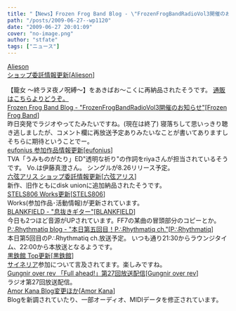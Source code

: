 ```yaml
---
title: "【News】Frozen Frog Band Blog - \"FrozenFrogBandRadioVol3開催のお知らせ\"(終了)"
path: "/posts/2009-06-27--wp1120"
date: "2009-06-27 20:01:09"
cover: "no-image.png"
author: "stfate"
tags: ["ニュース"]
---
```


<style type="text/css">
<!--
p {white-space: pre-wrap};
-->
</style>

<a class="topics" href="http://www.alieson.net/html/" target="_blank">Alieson ショップ委託情報更新</a><span class="junre">[<a href="http://www.alieson.net/html/" target="_blank">Alieson</a>]</span>
<div class="news">【籠女 ～終ラヌ夜ノ呪縛～】をあきばお～こくに再納品されたそうです。
<a href="http://www.akibaoo.com/02/commodity_param/t/0/ctc/+/shc/0/cmc/2500020058626/backURL/+02+main" target="_blank">通販はこちらよりどうぞ。</a></div>
<a class="topics" href="http://live.crowsclaw.info/2009/06/27/0133_721.php" target="_blank">Frozen Frog Band Blog - "FrozenFrogBandRadioVol3開催のお知らせ"</a><span class="junre">[<a href="http://live.crowsclaw.info/" target="_blank">Frozen Frog Band</a>]</span>
<div class="news">昨日突発でラジオやってたみたいですね。(現在は終了)
寝落ちして思いっきり聴き逃しましたが、コメント欄に再放送予定ありみたいなことが書いてありますし
そちらに期待ということでー。</div>
<a class="topics" href="http://eufonius.net/" target="_blank">eufonius 参加作品情報更新</a><span class="junre">[<a href="http://eufonius.net/" target="_blank">eufonius</a>]</span>
<div class="news">TVA「うみものがたり」ED"透明な祈り"の作詞をriyaさんが担当されているそうです。
Vo.は伊藤真澄さん。
シングルが8.26リリース予定。</div>
<a class="topics" href="http://www.rokugen.net/" target="_blank">六弦アリス ショップ委託情報更新</a><span class="junre">[<a href="http://www.rokugen.net/" target="_blank">六弦アリス</a>]</span>
<div class="news">新作、旧作ともにdisk unionに追加納品されたそうです。</div>
<a class="topics" href="http://www.stels806.com/" target="_blank">STELS806 Works更新</a><span class="junre">[<a href="http://www.stels806.com/" target="_blank">STELS806</a>]</span>
<div class="news">Works(参加作品･活動情報)が更新されています。</div>
<a class="topics" href="http://blankfield.but.jp/" target="_blank">BLANKFIELD - "息抜きギター"</a><span class="junre">[<a href="http://blankfield.but.jp/" target="_blank">BLANKFIELD</a>]</span>
<div class="news">今日も2つほど音源がUPされています。FF7の某曲の冒頭部分のコピーとか。</div>
<a class="topics" href="http://prq.blog44.fc2.com/blog-entry-141.html" target="_blank">P∴Rhythmatiq blog - "本日第五回目！P∴Rhythmatiq ch."</a><span class="junre">[<a href="http://prq.blog44.fc2.com/" target="_blank">P∴Rhythmatiq</a>]</span>
<div class="news">本日第5回目のP∴Rhythmatiq ch.放送予定。
いつも通り21:30からラウンジタイム、22:00から本放送となるようです。</div>
<a class="topics" href="http://kurogane-u.s341.xrea.com/" target="_blank">黒鉄館 Top更新</a><span class="junre">[<a href="http://kurogane-u.s341.xrea.com/" target="_blank">黒鉄館</a>]</span>
<div class="news"><a href="http://cineraria-tfs.net/" target="_blank">サイネリア</a>参加について言及されてます。楽しみですね。</div>
<a class="topics" href="http://www.gungni.com/" target="_blank">Gungnir over rev 「Full ahead!」第27回放送配信</a><span class="junre">[<a href="http://www.gungni.com/" target="_blank">Gungnir over rev</a>]</span>
<div class="news">ラジオ第27回放送配信。</div>
<a class="topics" href="http://amorkana.jp/" target="_blank">Amor Kana Blog変更ほか</a><span class="junre">[<a href="http://amorkana.jp/" target="_blank">Amor Kana</a>]</span>
<div class="news">Blogを新調されていたり、一部オーディオ、MIDIデータを修正されています。</div>
